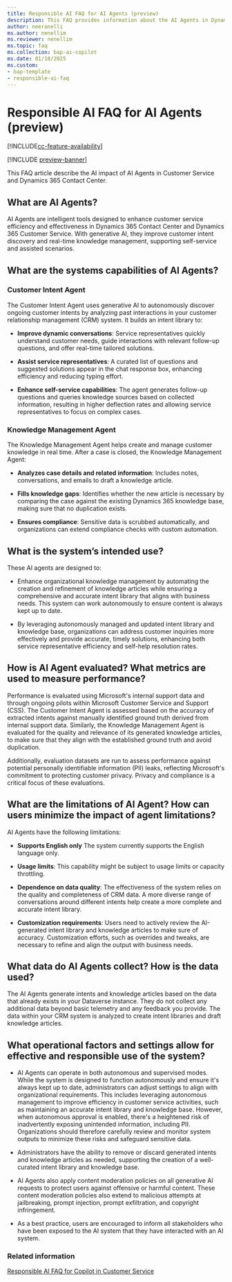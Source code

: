 ```yaml
---
title: Responsible AI FAQ for AI Agents (preview)
description: This FAQ provides information about the AI Agents in Dynamics 365 Contact Center and Dynamics 365 Customer Service. This FAQ also includes key considerations and details about how AI is used, how it was tested and evaluated, and any specific limitations.
author: neeranelli
ms.author: nenellim
ms.reviewer: nenellim
ms.topic: faq
ms.collection: bap-ai-copilot
ms.date: 01/18/2025
ms.custom: 
- bap-template
- responsible-ai-faq
---
```

# Responsible AI FAQ for AI Agents (preview)

[!INCLUDE[cc-feature-availability](../../includes/cc-feature-availability.md)]

[!INCLUDE [preview-banner](~/../shared-content/shared/preview-includes/preview-banner.md)]

This FAQ article describe the AI impact of AI Agents in Customer Service and Dynamics 365 Contact Center.

## What are AI Agents?

AI Agents are intelligent tools designed to enhance customer service efficiency and effectiveness in Dynamics 365 Contact Center and Dynamics 365 Customer Service. With generative AI, they improve customer intent discovery and real-time knowledge management, supporting self-service and assisted scenarios.

## What are the systems capabilities of AI Agents?

### Customer Intent Agent

The Customer Intent Agent uses generative AI to autonomously discover ongoing customer intents by analyzing past interactions in your customer relationship management (CRM) system. It builds an intent library to:

- **Improve dynamic conversations**: Service representatives quickly understand customer needs, guide interactions with relevant follow-up questions, and offer real-time tailored solutions.

- **Assist service representatives**: A curated list of questions and suggested solutions appear in the chat response box, enhancing efficiency and reducing typing effort.

- **Enhance self-service capabilities**: The agent generates follow-up questions and queries knowledge sources based on collected information, resulting in higher deflection rates and allowing service representatives to focus on complex cases.

### Knowledge Management Agent

The Knowledge Management Agent helps create and manage customer knowledge in real time. After a case is closed, the Knowledge Management Agent:

- **Analyzes case details and related information**: Includes notes, conversations, and emails to draft a knowledge article.

- **Fills knowledge gaps**: Identifies whether the new article is necessary by comparing the case against the existing Dynamics 365 knowledge base, making sure that no duplication exists.

- **Ensures compliance**: Sensitive data is scrubbed automatically, and organizations can extend compliance checks with custom automation.

## What is the system’s intended use?

These AI agents are designed to:

- Enhance organizational knowledge management by automating the creation and refinement of knowledge articles while ensuring a comprehensive and accurate intent library that aligns with business needs. This system can work autonomously to ensure content is always kept up to date.

- By leveraging autonomously managed and updated intent library and knowledge base, organizations can address customer inquiries more effectively and provide accurate, timely solutions, enhancing both service representative efficiency and self-help resolution rates.

## How is AI Agent evaluated? What metrics are used to measure performance?

Performance is evaluated using Microsoft's internal support data and through ongoing pilots within Microsoft Customer Service and Support (CSS). The Customer Intent Agent is assessed based on the accuracy of extracted intents against manually identified ground truth derived from internal support data. Similarly, the Knowledge Management Agent is evaluated for the quality and relevance of its generated knowledge articles, to make sure that they align with the established ground truth and avoid duplication.

Additionally, evaluation datasets are run to assess performance against potential personally identifiable information (PII) leaks, reflecting Microsoft's commitment to protecting customer privacy. Privacy and compliance is a critical focus of these evaluations.

## What are the limitations of AI Agent? How can users minimize the impact of agent limitations?

AI Agents have the following limitations:

- **Supports English only** The system currently supports the English language only.

- **Usage limits**: This capability might be subject to usage limits or capacity throttling.

- **Dependence on data quality**: The effectiveness of the system relies on the quality and completeness of CRM data. A more diverse range of conversations around different intents help create a more complete and accurate intent library.

- **Customization requirements**: Users need to actively review the AI-generated intent library and knowledge articles to make sure of accuracy. Customization efforts, such as overrides and tweaks, are necessary to refine and align the output with business needs.

## What data do AI Agents collect? How is the data used?

The AI Agents generate intents and knowledge articles based on the data that already exists in your Dataverse instance. They do not collect any additional data beyond basic telemetry and any feedback you provide. The data within your CRM system is analyzed to create intent libraries and draft knowledge articles.

## What operational factors and settings allow for effective and responsible use of the system?

- AI Agents can operate in both autonomous and supervised modes. While the system is designed to function autonomously and ensure it's always kept up to date, administrators can adjust settings to align with organizational requirements. This includes leveraging autonomous management to improve efficiency in customer service activities, such as maintaining an accurate intent library and knowledge base. However, when autonomous approval is enabled, there's a heightened risk of inadvertently exposing unintended information, including PII. Organizations should therefore carefully review and monitor system outputs to minimize these risks and safeguard sensitive data.

- Administrators have the ability to remove or discard generated intents and knowledge articles as needed, supporting the creation of a well-curated intent library and knowledge base.

- AI Agents also apply content moderation policies on all generative AI requests to protect users against offensive or harmful content. These content moderation policies also extend to malicious attempts at jailbreaking, prompt injection, prompt exfiltration, and copyright infringement.

- As a best practice, users are encouraged to inform all stakeholders who have been exposed to the AI system that they have interacted with an AI system.

### Related information

[Responsible AI FAQ for Copilot in Customer Service](/dynamics365/customer-service/implement/faq-responsible-ai-copilot?context=/dynamics365/contact-center/context/implement-context)  